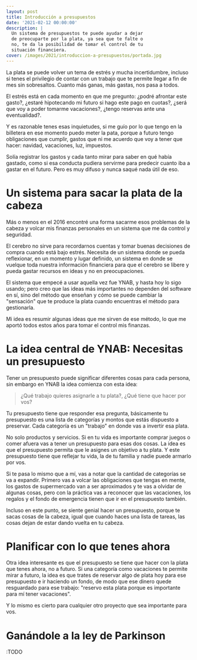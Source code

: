 ```yaml
---
layout: post
title: Introducción a presupuestos
date: '2021-02-12 00:00:00'
description: |
  Un sistema de presupuestos te puede ayudar a dejar
  de preocuparte por la plata, ya sea que te falte o
  no, te da la posibilidad de tomar el control de tu
  situación financiera.
cover: /images/2021/introduccion-a-presupuestos/portada.jpg
---
```


La plata se puede volver un tema de estrés y mucha incertidumbre, incluso si
tenes el privilegio de contar con un trabajo que te permite llegar a fin de mes
sin sobresaltos. Cuanto más ganas, más gastas, nos pasa a todos.

El estrés está en cada momento en que me pregunto: ¿podré
afrontar este gasto?, ¿estaré hipotecando mi futuro si
hago este pago en cuotas?, ¿será que voy a poder tomarme
vacaciones?, ¿tengo reservas ante una eventualidad?.

Y es razonable tenes esas inquietudes, si me guío por lo
que tengo en la billetera en ese momento puedo meter la pata, porque
a futuro tengo obligaciones que cumplir, gastos que ni me acuerdo
que voy a tener que hacer: navidad, vacaciones, luz, impuestos.

Solía registrar los gastos y cada tanto mirar para saber en qué
había gastado, como si esa conducta pudiera servirme para predecir
cuanto iba a gastar en el futuro. Pero es muy difuso y nunca saqué
nada útil de eso.

# Un sistema para sacar la plata de la cabeza

Más o menos en el 2016 encontré una forma sacarme esos problemas
de la cabeza y volcar mis finanzas personales en un sistema que
me da control y seguridad.

El cerebro no sirve para recordarnos cuentas y tomar buenas decisiones
de compra cuando está bajo estrés. Necesita de un sistema donde
se pueda reflexionar, en un momento y lugar definido, un sistema
en donde se vuelque toda nuestra información financiera para que
el cerebro se libere y pueda gastar recursos en ideas y no en preocupaciones.

El sistema que empecé a usar aquella vez fue YNAB, y hasta hoy lo sigo usando; pero
creo que las ideas más importantes no dependen del software en sí, sino
del método que enseñan y cómo se puede cambiar la "sensación" que te
produce la plata cuando encuentras el método para gestionarla.

Mi idea es resumir algunas ideas que me sirven de ese método, lo que me
aportó todos estos años para tomar el control mis finanzas.


# La idea central de YNAB: Necesitas un presupuesto

Tener un presupuesto puede significar diferentes cosas para cada persona, sin
embargo en YNAB la idea comienza con esta idea:

> ¿Qué trabajo quieres asignarle a tu plata?, ¿Qué tiene que hacer por vos?

Tu presupuesto tiene que responder esa pregunta, básicamente tu presupuesto
es una lista de categorías y montos que estás dispuesto a preservar. Cada
categoría es un "trabajo" en donde vas a invertir esa plata.

No solo productos y servicios. Si en tu vida es importante comprar juegos o comer
afuera vas a tener un presupuesto para esas dos cosas. La idea es que el presupuesto
permita que le asignes un objetivo a tu plata. Y este presupuesto tiene
que reflejar tu vida, la de tu familia y nadie puede armarlo por
vos.

Si te pasa lo mismo que a mí, vas a notar que la cantidad de categorías se va
a expandir. Primero vas a volcar las obligaciones que tengas en mente, los gastos
de supermercado van a ser aproximados y te vas a olvidar de algunas cosas, pero
con la práctica vas a reconocer que las vacaciones, los regalos y el fondo de
emergencia tienen que ir en el presupuesto también.

Incluso en este punto, se siente genial hacer un presupuesto, porque te sacas
cosas de la cabeza, igual que cuando haces una lista de tareas, las cosas
dejan de estar dando vuelta en tu cabeza.

# Planificar con lo que tenes ahora

Otra idea interesante es que el presupuesto se tiene que hacer con
la plata que tenes ahora, no a futuro. Si una categoría como vacaciones
te permite mirar a futuro, la idea es que trates de reservar algo de plata
hoy para ese presupuesto e ir haciendo un fondo, de modo que ese dinero
quede resguardado para ese trabajo: "reservo esta plata porque es importante
para mí tener vacaciones".

Y lo mismo es cierto para cualquier otro proyecto que sea importante para
vos.

# Ganándole a la ley de Parkinson

:TODO

